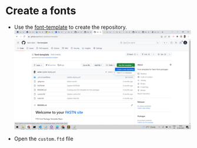 # Create a fonts

- Use the [font-template](https://github.com/fastn-stack/font-template) to create the repository.
![](/c-design/static/font-template.png)

- Open the `custom.ftd` file